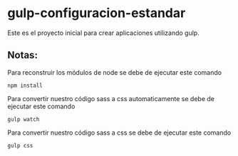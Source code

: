 # gulp-configuracion-estandar
Este es el proyecto inicial para crear aplicaciones utilizando gulp.


## Notas:
Para reconstruir los módulos de node se debe de ejecutar este comando

```
npm install
```

Para convertir nuestro código sass a css automaticamente se debe de ejecutar este comando

```
gulp watch
```

Para convertir nuestro código sass a css se debe de ejecutar este comando

```
gulp css
```
